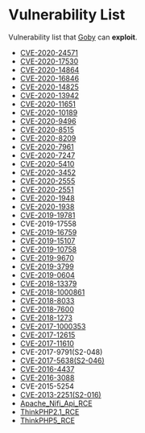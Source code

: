 # Vulnerability List

Vulnerability list that [Goby](https://gobies.org/) can **exploit**.

- [CVE-2020-24571](NexusDB/CVE-2020-24571)
- [CVE-2020-17530](Struts2/S2-061(CVE-2020-17530))
- [CVE-2020-14864](BusinessIntelligence/CVE-2020-14864)
- [CVE-2020-16846](SaltStack/CVE-2020-16846)
- [CVE-2020-14825](WebLogic/CVE-2020-14825)
- [CVE-2020-13942](Unomi/CVE-2020-13942)
- [CVE-2020-11651](SaltStack/CVE-2020-11651)
- [CVE-2020-10189](ManageEngine/CVE-2020-10189)
- [CVE-2020-9496](OFBiz/CVE-2020-9496)
- [CVE-2020-8515](DrayTek/CVE-2020-8515)
- [CVE-2020-8209](Citrix/CVE-2020-8209)
- [CVE-2020-7961](LiferayPortal/CVE-2020-7961)
- [CVE-2020-7247](OpenSMTPD/CVE-2020-7247)
- [CVE-2020-5410](Spring/CVE-2020-5410)
- [CVE-2020-3452](Cisco/CVE-2020-3452)
- [CVE-2020-2555](WebLogic/CVE-2020-2555)
- [CVE-2020-2551](WebLogic/CVE-2020-2555)
- [CVE-2020-1948](Dubbo/CVE-2020-1948)
- [CVE-2020-1938](Tomcat/CVE-2020-1938)
- [CVE-2019-19781](Citrix/CVE-2019-19781)
- CVE-2019-17558
- [CVE-2019-16759](vBulletin/CVE-2019-16759)
- [CVE-2019-15107](Webmin/CVE-2019-15107)
- [CVE-2019-10758](Mongo-Express/CVE-2019-10758)
- [CVE-2019-9670](Zimbra/CVE-2019-9670)
- [CVE-2019-3799](Spring/CVE-2019-3799)
- [CVE-2019-0604](SharePoint/CVE-2019-0604)
- [CVE-2018-13379](FortiOS/CVE-2018-13379)
- [CVE-2018-1000861](Jenkins/CVE-2018-1000861)
- [CVE-2018-8033](OFBiz/CVE-2018-8033)
- [CVE-2018-7600](Drupal/CVE-2018-7600)
- [CVE-2018-1273](Spring/CVE-2018-1273)
- [CVE-2017-1000353](Jenkins/CVE-2017-1000353)
- [CVE-2017-12615](Tomcat/CVE-2017-12615)
- [CVE-2017-11610](Supervisor/CVE-2017-11610)
- CVE-2017-9791(S2-048)
- [CVE-2017-5638(S2-046)](Struts2/S2-046(CVE-2017-5638))
- [CVE-2016-4437](Shiro/CVE-2016-4437)
- [CVE-2016-3088](ActiveMQ/CVE-2016-3088)
- CVE-2015-5254
- [CVE-2013-2251(S2-016)](Struts2/S2-016(CVE-2013-2251))
- [Apache_Nifi_Api_RCE](NiFi/Api_RCE)
- [ThinkPHP2.1_RCE](ThinkPHP/ThinkPHP2.1_RCE)
- [ThinkPHP5_RCE](ThinkPHP/ThinkPHP5_RCE)